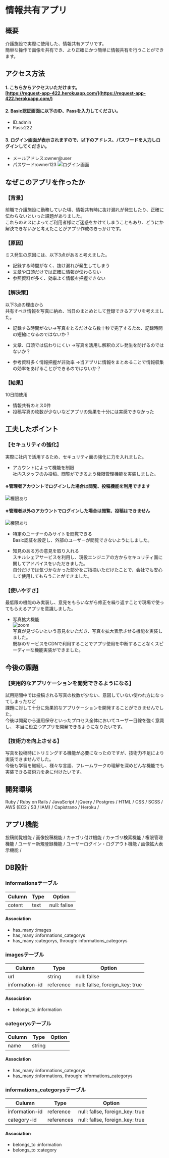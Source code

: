 # 情報共有アプリ

## 概要
介護施設で実際に使用した、情報共有アプリです。<br>
簡単な操作で画像を共有でき、より正確にかつ簡単に情報共有を行うことができます。

## アクセス方法
#### 1. こちらからアクセスいただけます。<br>[https://request-app-422.herokuapp.com/](https://request-app-422.herokuapp.com/)

#### 2. Basic認証画面に以下のID、Passを入力してください。
- ID:admin
- Pass:222
  
#### 3. ログイン画面が表示されますので、以下のアドレス、パスワードを入力しログインしてください。
- メールアドレス:owner@user
- パスワード:owner123
![ログイン画面](login.png)
## なぜこのアプリを作ったか
### 【背景】
前職で介護施設に勤務していた頃、情報共有時に抜け漏れが発生したり、正確に伝わらないといった課題がありました。<br>
これらのミスによってご利用者様にご迷惑をかけてしまうこともあり、どうにか解決できないかと考えたことがアプリ作成のきっかけです。

### 【原因】
ミス発生の原因には、以下3点があると考えました。
- 記録する時間がなく、抜け漏れが発生してしまう<br>
- 文章や口頭だけでは正確に情報が伝わらない<br>
- 参照資料が多く、効率よく情報を把握できない<br>


### 【解決策】
以下3点の理由から<br>
共有すべき情報を写真に納め、当日のまとめとして登録できるアプリを考えました。

- 記録する時間がない→写真をとるだけなら数十秒で完了するため、記録時間の短縮になるのではないか？

- 文章、口頭では伝わりにくい
→写真を活用し解釈のズレ発生を防げるのではないか？

- 参考資料多く情報把握が非効率
→当アプリに情報をまとめることで情報収集の効率をあげることができるのではないか？

### 【結果】
10日間使用<br>
- 情報共有のミス0件<br>
- 投稿写真の枚数が少ないなどアプリの効果を十分には実感できなかった<br>

## 工夫したポイント
### 【セキュリティの強化】
実際に社内で活用するため、セキュリティ面の強化に力を入れました。<br>
- アカウントによって機能を制限<br>
社内スタッフのみ投稿、閲覧ができるよう権限管理機能を実装しました。<br>
#### ※管理者アカウントでログインした場合は閲覧、投稿機能を利用できます
![権限あり](kengenari.gif)

#### ※管理者以外のアカウントでログインした場合は閲覧、投稿はできません
![権限あり](kengennashi.gif)

- 特定のユーザーのみサイトを閲覧できる<br>
Basic認証を設定し、外部のユーザーが閲覧できないようにしました。

- 知見のある方の意見を取り入れる<br>
スキルシェアサービスを利用し、現役エンジニアの方からセキュリティ面に関してアドバイスをいただきました。<br>
自分だけでは気づかなかった部分をご指摘いただけたことで、会社でも安心して使用してもらうことができました。<br>

### 【使いやすさ】
最低限の機能のみ実装し、意見をもらいながら修正を繰り返すことで現場で使ってもらえるアプリを意識しました。<br>
- 写真拡大機能<br>
![zoom](zoom.gif)<br>
写真が見づらいという意見をいただき、写真を拡大表示させる機能を実装しました。<br>
既存のサービスをCDNで利用することでアプリ使用を中断することなくスピーディーな機能実装ができました。<br>


## 今後の課題

### 【実用的なアプリケーションを開発できるようになる】
試用期間中では投稿される写真の枚数が少ない、意図していない使われ方になってしまったなど<br>
課題に対して十分に効果的なアプリケーションを開発することができませんでした。<br>
今後は開発から運用保守といったプロセス全体においてユーザー目線を強く意識し、
本当に役立つアプリを開発できるようになりたいです。

### 【技術力を向上させる】
写真を投稿時にトリミングする機能が必要になったのですが、技術力不足により実装できませんでした。<br>
今後も学習を継続し、様々な言語、フレームワークの理解を深めどんな機能でも実装できる技術力を身に付けたいです。

## 開発環境
Ruby / Ruby on Rails / JavaScript / jQuery / Postgres /
HTML / CSS / SCSS / AWS (EC2 / S3 / IAM) / Capistrano / Heroku /

## アプリ機能
投稿閲覧機能 / 画像投稿機能 / カテゴリ付け機能 / カテゴリ検索機能 / 権限管理機能 / ユーザー新規登録機能 / ユーザーログイン・ログアウト機能 / 画像拡大表示機能 /


## DB設計
### informationsテーブル

|Culumn|Type|Option|
|------|----|-------|
|cotent|text|null: fallse|

#### Association
- has_many :images
- has_many :informations_categorys
- has_many :categorys, through: informations_categorys


### imagesテーブル

|Culumn|Type|Option|
|------|----|-------|
|url|string|null: fallse|
|information-id|reference|null: fallse, foreign_key: true|

#### Association
- belongs_to :information


### categorysテーブル

|Culumn|Type|Option|
|------|----|-------|
|name|string||

#### Association
- has_many :informations_categorys
- has_many :informations, through: informations_categorys


### informations_categorysテーブル

|Culumn|Type|Option|
|------|----|-------|
|information-id|reference|null: fallse, foreign_key: true|
|category-id|references|null: fallse, foreign_key: true|

#### Association
- belongs_to :information
- belongs_to :category

